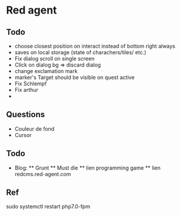 # Red agent

## Todo
* choose closest position on interact instead of bottom right always
* saves on local storage (state of charachers/tiles/ etc.)
* Fix dialog scroll on single screen
* Click on dialog bg => discard dialog
* change exclamation mark
* marker's Target should be visible on quest active
* Fix Schlempf
* Fix arthur
*

## Questions
* Couleur de fond
* Cursor

## Todo
* Blog:
** Grunt
** Must die
** lien programming game
** lien redcms.red-agent.com

## Ref
sudo systemctl restart php7.0-fpm
